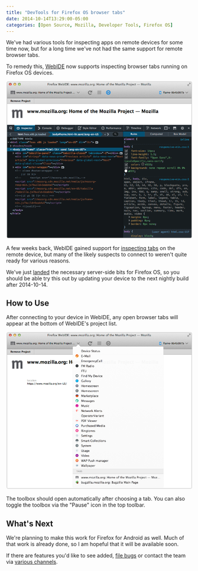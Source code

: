 ```yaml
---
title: "DevTools for Firefox OS browser tabs"
date: 2014-10-14T13:29:00-05:00
categories: [Open Source, Mozilla, Developer Tools, Firefox OS]
---
```


We've had various tools for inspecting apps on remote devices for some time now,
but for a long time we've not had the same support for remote browser tabs.

To remedy this, [WebIDE][1] now supports inspecting browser tabs running on Firefox OS devices.

![Inspecting a tab in WebIDE](webide-tab.png)

A few weeks back, WebIDE gained support for [inspecting tabs][2] on the remote
device, but many of the likely suspects to connect to weren't quite ready for
various reasons.

We've just [landed][3] the necessary server-side bits for Firefox OS, so you
should be able try this out by updating your device to the next nightly build
after 2014-10-14.

## How to Use

After connecting to your device in WebIDE, any open browser tabs will appear at
the bottom of WebIDE's project list.

![Browser tab list in WebIDE](webide-tab-list.png)

The toolbox should open automatically after choosing a tab.  You can also toggle
the toolbox via the "Pause" icon in the top toolbar.

## What's Next

We're planning to make this work for Firefox for Android as well.  Much of
that work is already done, so I am hopeful that it will be available soon.

If there are features you'd like to see added, [file bugs][bugs] or contact the
team via [various channels][involved].

[1]: https://developer.mozilla.org/docs/Tools/WebIDE
[2]: https://bugzilla.mozilla.org/show_bug.cgi?id=1009604
[3]: https://bugzilla.mozilla.org/show_bug.cgi?id=975084
[bugs]: https://bugzilla.mozilla.org/enter_bug.cgi?product=Firefox&component=Developer%20Tools%3A%20WebIDE
[involved]: https://wiki.mozilla.org/DevTools/GetInvolved#Communication
